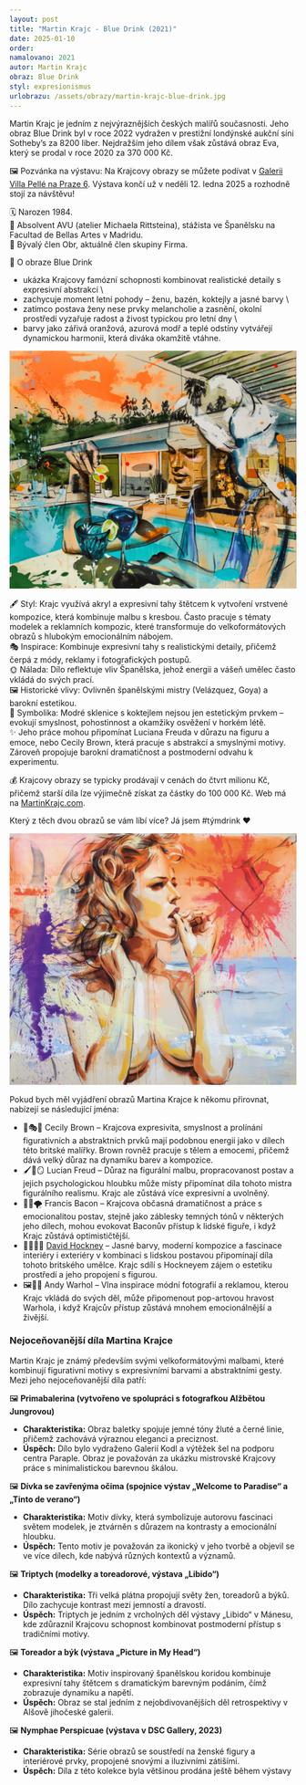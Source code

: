 ```yaml
---
layout: post
title: "Martin Krajc - Blue Drink (2021)"
date: 2025-01-10
order: 
namalovano: 2021
autor: Martin Krajc
obraz: Blue Drink
styl: expresionismus
urlobrazu: /assets/obrazy/martin-krajc-blue-drink.jpg
---
```


Martin Krajc je jedním z nejvýraznějších českých malířů současnosti. Jeho obraz Blue Drink byl v roce 2022 vydražen v prestižní londýnské aukční síni Sotheby’s za 8200 liber. Nejdražším jeho dílem však zůstává obraz Eva, který se prodal v roce 2020 za 370 000 Kč.

🖼️ Pozvánka na výstavu: Na Krajcovy obrazy se můžete podívat v [Galerii Villa Pellé na Praze 6](https://villapelle.cz/pripravujeme-28-11-10-1-2025-martin-krajc-temptations/). Výstava končí už  v neděli 12. ledna 2025 a rozhodně stojí za návštěvu! 

🗓️ Narozen 1984. \
🏫 Absolvent AVU (atelier Michaela Rittsteina), stážista ve Španělsku na Facultad de Bellas Artes v Madridu. \
👥 Bývalý člen Obr, aktuálně člen skupiny Firma. 

🎨 O obraze Blue Drink
- ukázka Krajcovy famózní schopnosti kombinovat realistické detaily s expresivní abstrakcí \
- zachycuje moment letní pohody – ženu, bazén, koktejly a jasné barvy \
- zatímco postava ženy nese prvky melancholie a zasnění, okolní prostředí vyzařuje radost a živost typickou pro letní dny \
- barvy jako zářivá oranžová, azurová modř a teplé odstíny vytvářejí dynamickou harmonii, která diváka okamžitě vtáhne.

![Martin Krajc - Blue Dring](/assets/obrazy/martin-krajc-blue-drink.jpg)

🖋️ Styl: Krajc využívá akryl a expresivní tahy štětcem k vytvoření vrstvené kompozice, která kombinuje malbu s kresbou. Často pracuje s tématy modelek a reklamních kompozic, které transformuje do velkoformátových obrazů s hlubokým emocionálním nábojem. \
🎭 Inspirace: Kombinuje expresivní tahy s realistickými detaily, přičemž čerpá z módy, reklamy i fotografických postupů. \
🌞 Nálada: Dílo reflektuje vliv Španělska, jehož energii a vášeň umělec často vkládá do svých prací. \
🖼️ Historické vlivy: Ovlivněn španělskými mistry (Velázquez, Goya) a barokní estetikou. \
🍹 Symbolika: Modré sklenice s koktejlem nejsou jen estetickým prvkem – evokují smyslnost, pohostinnost a okamžiky osvěžení v horkém létě. \
✨ Jeho práce mohou připomínat Luciana Freuda v důrazu na figuru a emoce, nebo Cecily Brown, která pracuje s abstrakcí a smyslnými motivy. Zároveň propojuje barokní dramatičnost a postmoderní odvahu k experimentu.

💰 Krajcovy obrazy se typicky prodávají v cenách do čtvrt milionu Kč, přičemž starší díla lze výjimečně získat za částky do 100 000 Kč. Web má na [MartinKrajc.com](https://www.martinkrajc.com).

Který z těch dvou obrazů se vám líbí více? Já jsem #týmdrink ♥️ 

![Martin Krajc - Eva](/assets/obrazy/martin-krajc-eva.jpg)

Pokud bych měl vyjádření obrazů Martina Krajce k někomu přirovnat, nabízejí se následující jména:
- 💃🎭✨ Cecily Brown – Krajcova expresivita, smyslnost a prolínání figurativních a abstraktních prvků mají podobnou energii jako v dílech této britské malířky. Brown rovněž pracuje s tělem a emocemi, přičemž dává velký důraz na dynamiku barev a kompozice.
- 🖌️👤🪞 Lucian Freud – Důraz na figurální malbu, propracovanost postav a jejich psychologickou hloubku může místy připomínat díla tohoto mistra figurálního realismu. Krajc ale zůstává více expresivní a uvolněný.
- 🎨🖤🌪️ Francis Bacon – Krajcova občasná dramatičnost a práce s emocionalitou postav, stejně jako záblesky temných tónů v některých jeho dílech, mohou evokovat Baconův přístup k lidské figuře, i když Krajc zůstává optimističtější.
- 🌈🏊‍♂️🏡 [David Hockney](https://www.marigold.cz/obrazy/david-hockney-portrait-of-an-artist/) – Jasné barvy, moderní kompozice a fascinace interiéry i exteriéry v kombinaci s lidskou postavou připomínají díla tohoto britského umělce. Krajc sdílí s Hockneyem zájem o estetiku prostředí a jeho propojení s figurou.
- 🖼️🍔💥 Andy Warhol – Vlna inspirace módní fotografií a reklamou, kterou Krajc vkládá do svých děl, může připomenout pop-artovou hravost Warhola, i když Krajcův přístup zůstává mnohem emocionálnější a živější.

### Nejoceňovanější díla Martina Krajce

Martin Krajc je známý především svými velkoformátovými malbami, které kombinují figurativní motivy s expresivními barvami a abstraktními gesty. Mezi jeho nejoceňovanější díla patří:



🖼️  **Primabalerina (vytvořeno ve spolupráci s fotografkou Alžbětou Jungrovou)**
-   **Charakteristika:**  Obraz baletky spojuje jemné tóny žluté a černé linie, přičemž zachovává výraznou eleganci a preciznost.
-   **Úspěch:**  Dílo bylo vydraženo Galerií Kodl a výtěžek šel na podporu centra Paraple. Obraz je považován za ukázku mistrovské Krajcovy práce s minimalistickou barevnou škálou.

🖼️  **Dívka se zavřenýma očima (spojnice výstav „Welcome to Paradise“ a „Tinto de verano“)**
-   **Charakteristika:**  Motiv dívky, která symbolizuje autorovu fascinaci světem modelek, je ztvárněn s důrazem na kontrasty a emocionální hloubku.
-   **Úspěch:**  Tento motiv je považován za ikonický v jeho tvorbě a objevil se ve více dílech, kde nabývá různých kontextů a významů.

🖼️  **Triptych (modelky a toreadorové, výstava „Libido“)**
-   **Charakteristika:**  Tři velká plátna propojují světy žen, toreadorů a býků. Dílo zachycuje kontrast mezi jemností a dravostí.
-   **Úspěch:**  Triptych je jedním z vrcholných děl výstavy „Libido“ v Mánesu, kde zdůraznil Krajcovu schopnost kombinovat postmoderní přístup s tradičními motivy.

🖼️  **Toreador a býk (výstava „Picture in My Head“)**
-   **Charakteristika:**  Motiv inspirovaný španělskou koridou kombinuje expresivní tahy štětcem s dramatickým barevným podáním, čímž zobrazuje dynamiku a napětí.
-   **Úspěch:**  Obraz se stal jedním z nejobdivovanějších děl retrospektivy v Alšově jihočeské galerii.

🖼️  **Nymphae Perspicuae (výstava v DSC Gallery, 2023)**
-   **Charakteristika:**  Série obrazů se soustředí na ženské figury a interiérové prvky, propojené snovými a iluzivními zátišími.
-   **Úspěch:**  Díla z této kolekce byla většinou prodána ještě během výstavy

